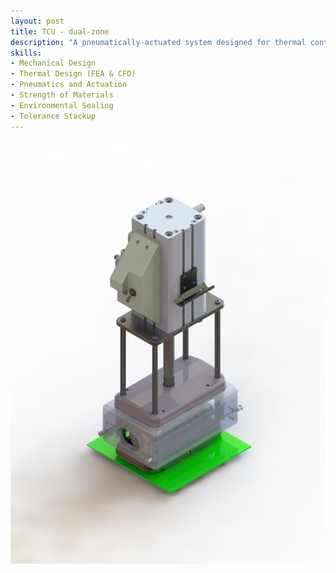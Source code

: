 ```yaml
---
layout: post
title: TCU - dual-zone
description: "A pneumatically-actuated system designed for thermal contact with LGA packages, featuring a TEC-integrated head for 0°C to 120°C operation. There are two thermal zones: a passively-cooled CPU zone and an actively-controlled I/O zone with PID-regulated TECs and real-time RTD feedback. Includes a purge chamber to prevent condensation in low-temperature tests."
skills: 
- Mechanical Design
- Thermal Design (FEA & CFD)
- Pneumatics and Actuation
- Strength of Materials
- Environmental Sealing
- Tolerance Stackup
---
```


<img src="/_projects/TCU1/TCU1.JPG" alt="TCU dual-zone render" width="700" style="display: block; margin: auto;" />

